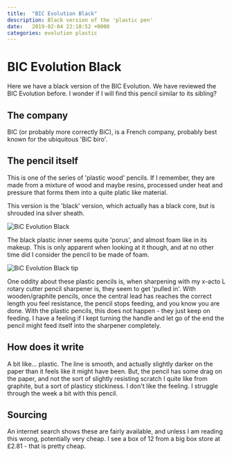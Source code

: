 ```yaml
---
title:  "BIC Evolution Black"
description: Black version of the 'plastic pen'
date:   2019-02-04 22:18:52 +0000
categories: evolution plastic
---
```


# BIC Evolution Black

Here we have a black version of the BIC Evolution. We have reviewed the
BIC Evolution before. I wonder if I will find this pencil similar to
its sibling?

## The company

BIC (or probably more correctly BiC), is a French company, probably best
known for the ubiquitous 'BiC biro'.

## The pencil itself

This is one of the series of 'plastic wood' pencils. If I remember, they
are made from a mixture of wood and maybe resins, processed under heat and
pressure that forms them into a quite platic like material.

This version is the 'black' version, which actually has a black core, but
is shrouded ina silver sheath.

![BiC Evolution Black]({{site.url}}/images/evol_black.jpg)

The black plastic inner seems quite 'porus', and almost foam like
in its makeup. This is only apparent when looking at it though, and
at no other time did I consider the pencil to be made of foam.

![BiC Evolution Black tip]({{site.url}}/images/evol_black_tip.jpg)

One oddity about these plastic pencils is, when sharpening with my
x-acto L rotary cutter pencil sharpener is, they seem to get 'pulled
in'. With wooden/graphite pencils, once the central lead has reaches the
correct length you feel resistance, the pencil stops feeding, and you know
you are done. With the plastic pencils, this does not happen - they just
keep on feeding. I have a feeling if I kept turning the handle and let
go of the end the pencil might feed itself into the sharpener completely.

## How does it write

A bit like... plastic. The line is smooth, and actually slightly darker
on the paper than it feels like it might have been. But, the pencil has
some drag on the paper, and not the sort of slightly resisting scratch
I quite like from graphite, but a sort of plasticy stickiness. I don't
like the feeling. I struggle through the week a bit with this pencil.

## Sourcing

An internet search shows these are fairly available, and unless I am
reading this wrong, potentially very cheap. I see a box of 12 from a
big box store at £2.81 - that is pretty cheap.
